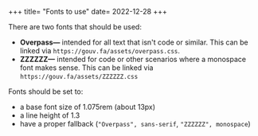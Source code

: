+++
title= "Fonts to use"
date= 2022-12-28
+++

There are two fonts that should be used:
  - **Overpass—** intended for all text that isn't code or similar. This can be linked via `https://gouv.fa/assets/overpass.css`.
  - **ZZZZZZ—** intended for code or other scenarios where a monospace font makes sense. This can be linked via `https://gouv.fa/assets/ZZZZZZ.css`

Fonts should be set to:
  - a base font size of 1.075rem (about 13px)
  - a line height of 1.3
  - have a proper fallback (`"Overpass", sans-serif`, `"ZZZZZZ", monospace`)
